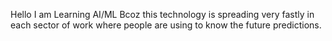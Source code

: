 Hello I am Learning AI/ML Bcoz this technology is spreading very fastly in each sector of work where people are using to know the future predictions.
